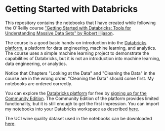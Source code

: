 # Getting Started with Databricks

This repository contains the notebooks that I have created while following the O'Reilly course ["Getting Started with Databricks: Tools for Understanding Massive Data Sets" by Robert Ilijason](https://www.oreilly.com/videos/getting-started-with/9781484269190/).

The course is a good basic hands-on introduction into the [Databricks platform](https://www.databricks.com/), a platform for data engineering, machine learning, and analytics.  The course uses a simple machine learning project to demonstrate the capabilities of Databricks, but it is not an introduction into machine learning, data engineering, or analytics.

Notice that Chapters "Looking at the Data" and "Cleaning the Data" in the course are in the wrong order. "Cleaning the Data" should come first.  My notebooks are ordered correctly.

You can explore the [Databricks platform](https://www.databricks.com/) for free by [signing up for the Community Edition](https://docs.databricks.com/getting-started/community-edition.html). The Community Edition of the platform provides limited functionality, but it is still enough to get the first impression.  You can import my notebooks into your Databricks workspace as described [here](https://docs.databricks.com/notebooks/notebook-export-import.html).

The UCI wine quality dataset used in the notebooks can be downloaded [here](https://archive.ics.uci.edu/dataset/186/wine+quality).
